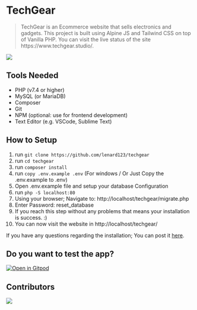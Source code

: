 # TechGear

<blockquote>
  TechGear is an Ecommerce website that sells electronics and gadgets. This project is built using Alpine JS and Tailwind CSS on top of Vanilla PHP. You can visit the live status of the site https://www.techgear.studio/.
</blockquote>
  
<p>
  <img src="https://github.com/lenard123/techgear/workflows/Deploy/badge.svg" />
</p>

## Tools Needed
- PHP (v7.4 or higher)
- MySQL (or MariaDB)
- Composer
- Git
- NPM (optional: use for frontend development)
- Text Editor (e.g. VSCode, Sublime Text)

## How to Setup
1. run `git clone https://github.com/lenard123/techgear`
2. run `cd techgear`
3. run `composer install`
4. run `copy .env.example .env` (For windows / Or Just Copy the .env.example to .env)
5. Open .env.example file and setup your database Configuration
6. run `php -S localhost:80`
7. Using your browser; Navigate to: http://localhost/techgear/migrate.php
8. Enter Password: reset_database
9. If you reach this step without any problems that means your installation is success. :)
10. You can now visit the website in http://localhost/techgear/

<p>If you have any questions regarding the installation; You can post it <a href='https://github.com/lenard123/techgear/discussions/categories/q-a'>here</a>.</p>

## Do you want to test the app?
[![Open in Gitpod](https://gitpod.io/button/open-in-gitpod.svg)](https://gitpod.io/#https://github.com/...)


## Contributors

<a href="https://github.com/lenard123/techgear/graphs/contributors">
  <img src="https://contrib.rocks/image?repo=lenard123/techgear" />
</a>
